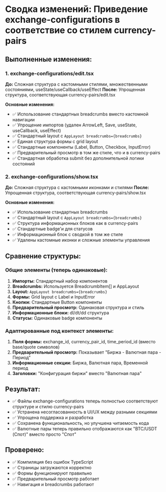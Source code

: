 # Сводка изменений: Приведение exchange-configurations в соответствие со стилем currency-pairs

## Выполненные изменения:

### 1. exchange-configurations/edit.tsx
**До:** Сложная структура с кастомными стилями, множественными состояниями, useState/useCallback/useEffect
**После:** Упрощенная структура, соответствующая currency-pairs/edit.tsx

**Основные изменения:**
- ✅ Использование стандартных breadcrumbs вместо кастомной навигации
- ✅ Упрощение импортов (удален ArrowLeft, Save, useState, useCallback, useEffect)
- ✅ Стандартный layout с `AppLayout breadcrumbs={breadcrumbs}`
- ✅ Единая структура формы с grid layout
- ✅ Стандартные компоненты (Label, Button, Checkbox, InputError)
- ✅ Предварительный просмотр в том же стиле, что и в currency-pairs
- ✅ Стандартная обработка submit без дополнительной логики состояний

### 2. exchange-configurations/show.tsx
**До:** Сложная структура с кастомными иконками и стилями
**После:** Упрощенная структура, соответствующая currency-pairs/show.tsx

**Основные изменения:**
- ✅ Использование стандартных breadcrumbs
- ✅ Стандартный layout с `AppLayout breadcrumbs={breadcrumbs}`
- ✅ Структура информационных блоков как в currency-pairs
- ✅ Стандартные badge'и для статусов
- ✅ Информационный блок с сводкой в том же стиле
- ✅ Удалены кастомные иконки и сложные элементы управления

## Сравнение структуры:

### Общие элементы (теперь одинаковые):
1. **Импорты:** Стандартный набор компонентов
2. **Breadcrumbs:** Используется BreadcrumbItem[] и AppLayout
3. **Layout:** `AppLayout breadcrumbs={breadcrumbs}`
4. **Формы:** Grid layout с Label и InputError
5. **Кнопки:** Стандартные Button компоненты
6. **Предварительный просмотр:** Одинаковая структура и стиль
7. **Информационные блоки:** dl/dt/dd структура
8. **Статусы:** Одинаковые badge компоненты

### Адаптированные под контекст элементы:
1. **Поля формы:** exchange_id, currency_pair_id, time_period_id (вместо base/quote символов)
2. **Предварительный просмотр:** Показывает "Биржа - Валютная пара - Период"
3. **Информационные секции:** Биржа, Валютная пара, Временной период
4. **Заголовки:** "Конфигурация биржи" вместо "Валютная пара"

## Результат:
- ✅ Файлы exchange-configurations теперь полностью соответствуют структуре и стилю currency-pairs
- ✅ Устранена несогласованность в UI/UX между разными секциями
- ✅ Упрощена поддержка и разработка
- ✅ Сохранена функциональность, но улучшена читаемость кода
- ✅ Валютные пары теперь правильно отображаются как "BTC/USDT (Спот)" вместо просто "Спот"

## Проверено:
- ✅ Компиляция без ошибок TypeScript
- ✅ Страницы загружаются корректно
- ✅ Формы функционируют правильно
- ✅ Предварительный просмотр работает
- ✅ Навигация и breadcrumbs работают
